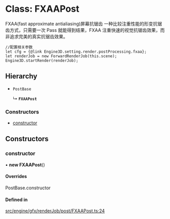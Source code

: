 # Class: FXAAPost

FXAA(fast approximate antialiasing)屏幕抗锯齿
一种比较注重性能的形变抗锯齿方式，只需要一次 Pass 就能得到结果，FXAA 注重快速的视觉抗锯齿效果，而非追求完美的真实抗锯齿效果。
```
//配置相关参数
let cfg = {@link Engine3D.setting.render.postProcessing.fxaa};
let renderJob = new ForwardRenderJob(this.scene);
Engine3D.startRender(renderJob);
```

## Hierarchy

- `PostBase`

  ↳ **`FXAAPost`**


### Constructors

- [constructor](FXAAPost.md#constructor)

## Constructors

### constructor

• **new FXAAPost**()

#### Overrides

PostBase.constructor

#### Defined in

[src/engine/gfx/renderJob/post/FXAAPost.ts:24](https://github.com/Orillusion/orillusion/blob/main/src/engine/gfx/renderJob/post/FXAAPost.ts#L24)
